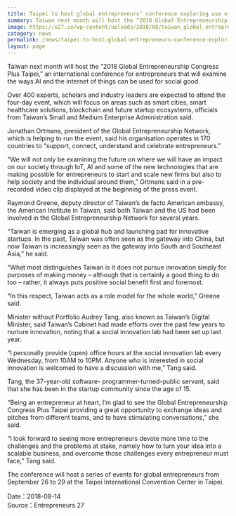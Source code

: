 ```yaml
---
title: Taipei to host global entrepreneurs’ conference exploring use of AI, IoT for social good
summary: Taiwan next month will host the “2018 Global Entrepreneurship Congress Plus Taipei” 
image: https://e27.co/wp-content/uploads/2018/08/taiwan_global_entrepreneurship_conference.jpg
category: news
permalink: /news/taipei-to-host-global-entrepreneurs-conference-exploring-use-of-ai-iot-for-social-good/
layout: page
---
```

Taiwan next month will host the “2018 Global Entrepreneurship Congress Plus Taipei,” an international conference for entrepreneurs that will examine the ways AI and the internet of things can be used for social good.

Over 400 experts, scholars and industry leaders are expected to attend the four-day event, which will focus on areas such as smart cities, smart healthcare solutions, blockchain and future startup ecosystems, officials from Taiwan’s Small and Medium Enterprise Administration said.

Jonathan Ortmans, president of the Global Entrepreneurship Network, which is helping to run the event, said his organisation operates in 170 countries to “support, connect, understand and celebrate entrepreneurs.”

“We will not only be examining the future on where we will have an impact on our society through IoT, AI and some of the new technologies that are making possible for entrepreneurs to start and scale new firms but also to help society and the individual around them,” Ortmans said in a pre-recorded video clip displayed at the beginning of the press event.

Raymond Greene, deputy director of Taiwan’s de facto American embassy, the American Institute in Taiwan, said both Taiwan and the US had been involved in the Global Entrepreneurship Network for several years.

“Taiwan is emerging as a global hub and launching pad for innovative startups. In the past, Taiwan was often seen as the gateway into China, but now Taiwan is increasingly seen as the gateway into South and Southeast Asia,” he said.

“What most distinguishes Taiwan is it does not pursue innovation simply for purposes of making money – although that is certainly a good thing to do too – rather, it always puts positive social benefit first and foremost.

“In this respect, Taiwan acts as a role model for the whole world,” Greene said.

Minister without Portfolio Audrey Tang, also known as Taiwan’s Digital Minister, said Taiwan’s Cabinet had made efforts over the past few years to nurture innovation, noting that a social innovation lab had been set up last year.

“I personally provide (open) office hours at the social innovation lab every Wednesday, from 10AM to 10PM. Anyone who is interested in social innovation is welcomed to have a discussion with me,” Tang said.

Tang, the 37-year-old software- programmer-turned-public servant, said that she has been in the startup community since the age of 15.

“Being an entrepreneur at heart, I’m glad to see the Global Entrepreneurship Congress Plus Taipei providing a great opportunity to exchange ideas and pitches from different teams, and to have stimulating conversations,” she said.

“I look forward to seeing more entrepreneurs devote more time to the challenges and the problems at stake, namely how to turn your idea into a scalable business, and overcome those challenges every entrepreneur must face,” Tang said.

The conference will host a series of events for global entrepreneurs from September 26 to 29 at the Taipei International Convention Center in Taipei.

Date：2018-08-14
<br/>
Source：Entrepreneurs 27
